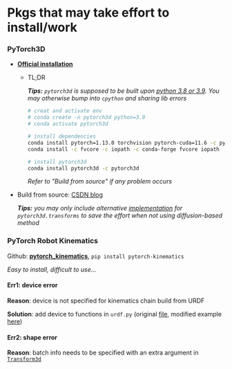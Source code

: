 # Pkgs that may take effort to install/work

### PyTorch3D<a name="pytorch3d"></a>

- **[Official installation](https://github.com/facebookresearch/pytorch3d/blob/main/INSTALL.md)**

  - TL;DR

    _**Tips:** `pytorch3d` is supposed to be built upon <u>python 3.8 or 3.9</u>. You may otherwise bump into `cpython` and sharing lib errors_

    ```bash
    # creat and activate env
    # conda create -n pytorch3d python=3.9
    # conda activate pytorch3d
    
    # install dependencies
    conda install pytorch=1.13.0 torchvision pytorch-cuda=11.6 -c pytorch -c nvidia
    conda install -c fvcore -c iopath -c conda-forge fvcore iopath
    
    # install pytorch3d
    conda install pytorch3d -c pytorch3d
    ```

    _Refer to "Build from source" if any problem occurs_



- Build from source: [CSDN blog](https://blog.csdn.net/PascalBUAA/article/details/123408759#t7)

  _**Tips:** you may only include alternative [implementation](./pytorch3d_transforms.py) for `pytorch3d.transforms` to save the effort when not using diffusion-based method_



### PyTorch Robot Kinematics<a name="pyk"></a>

Github: **[pytorch_kinematics](https://github.com/UM-ARM-Lab/pytorch_kinematics)**, `pip install pytorch-kinematics`

_Easy to install, difficult to use..._

#### Err1: device error

**Reason**: device is not specified for kinematics chain build from URDF

**Solution**: add device to functions in `urdf.py` (original [file](https://github.com/UM-ARM-Lab/pytorch_kinematics/blob/7d4e197e6bbc13f8ffd77773adc23631052bb072/src/pytorch_kinematics/urdf.py), modified example [here](./urdf.py))



#### Err2: shape error

**Reason**: batch info needs to be specified with an extra argument in [`Transform3d`](https://github.com/UM-ARM-Lab/pytorch_kinematics/blob/7d4e197e6bbc13f8ffd77773adc23631052bb072/src/pytorch_kinematics/transforms/transform3d.py#L163)
